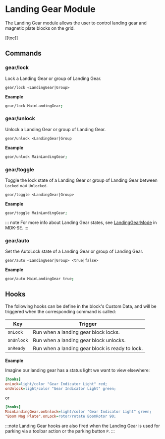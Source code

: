 # Landing Gear Module
<!-- [< Modules](../Modules.md) -->

The Landing Gear module allows the user to control landing gear and magnetic plate blocks on the grid.

[[toc]]

## Commands

### gear/lock
Lock a Landing Gear or group of Landing Gear.
```
gear/lock <LandingGear|Group>
```

**Example**
```bash title="Terminal"
gear/lock MainLandingGear;
```

### gear/unlock
Unlock a Landing Gear or group of Landing Gear.
```
gear/unlock <LandingGear|Group
```

**Example**
```bash title="Terminal"
gear/unlock MainLandingGear;
```

### gear/toggle
Toggle the lock state of a Landing Gear or group of Landing Gear between `Locked` nad `Unlocked`.
```
gear/toggle <LandingGear|Group>
```

**Example**
```bash title="Terminal"
gear/toggle MainLandingGear;
```

::: note
For more info about Landing Gear states, see [LandingGearMode](https://github.com/malware-dev/MDK-SE/wiki/SpaceEngineers.Game.ModAPI.Ingame.LandingGearMode) in MDK-SE.
:::

### gear/auto
Set the AutoLock state of a Landing Gear or group of Landing Gear.
```
gear/auto <LandingGear|Group> <true|false>
```

**Example**
```bash title="Terminal"
gear/auto MainLandingGear true;
```


## Hooks

The following hooks can be define in the block's Custom Data, and will be triggered when the corresponding command is called:

|Key                | Trigger                                       |
|-                  |-                                              |
| `onLock`          | Run when a landing gear block locks.       |
| `onUnlock`        | Run when a landing gear block unlocks.     |
| `onReady`         | Run when a landing gear block is ready to lock.     |

**Example**

Imagine our landing gear has a status light we want to view elsewhere:

```ini title="MainLandingGear > Custom Data"
[hooks]
onLock=light/color "Gear Indicator Light" red;
onUnlock=light/color "Gear Indicator Light" green;
```
or
```ini title="Mother > Custom Data"
[hooks]
MainLandingGear.onUnlock=light/color "Gear Indicator Light" green;
"Boom Mag Plate".onLock=rotor/rotate BoomRotor 90;
```

:::note
Landing Gear hooks are also fired when the Landing Gear is used for parking via a toolbar action or the parking button `P`.
:::

